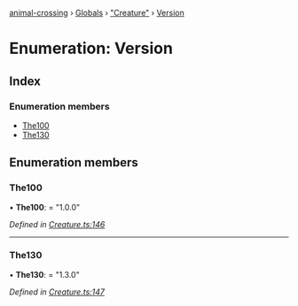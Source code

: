 [animal-crossing](../README.md) › [Globals](../globals.md) › ["Creature"](../modules/_creature_.md) › [Version](_creature_.version.md)

# Enumeration: Version

## Index

### Enumeration members

* [The100](_creature_.version.md#the100)
* [The130](_creature_.version.md#the130)

## Enumeration members

###  The100

• **The100**: = "1.0.0"

*Defined in [Creature.ts:146](https://github.com/Norviah/animal-crossing/blob/ac736df/module/types/Creature.ts#L146)*

___

###  The130

• **The130**: = "1.3.0"

*Defined in [Creature.ts:147](https://github.com/Norviah/animal-crossing/blob/ac736df/module/types/Creature.ts#L147)*
